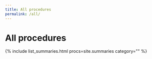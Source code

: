 ```yaml
---
title: All procedures
permalink: /all/
---
```

# All procedures

{% include list_summaries.html procs=site.summaries category="" %}
